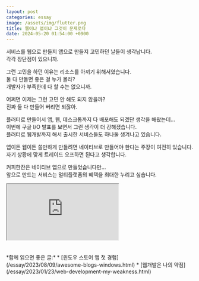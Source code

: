 ```yaml
---
layout: post
categories: essay
image: /assets/img/flutter.png
title: 웹이냐 앱이냐 그것이 문제로다
date: 2024-05-20 01:54:00 +0900
---
```


서비스를 웹으로 만들지 앱으로 만들지 고민하던 날들이 생각납니다.  
각각 장단점이 있으니까.

그런 고민을 하던 이유는 리소스를 아끼기 위해서였습니다.  
둘 다 만들면 좋은 걸 누가 몰라?  
개발자가 부족한데 다 할 수는 없으니까.

어쩌면 이제는 그런 고민 안 해도 되지 않을까?  
진짜 둘 다 만들어 버리면 되잖아.

플러터로 만들어서 앱, 웹, 데스크톱까지 다 배포해도 되겠단 생각을 해왔는데...  
이번에 구글 I/O 발표를 보면서 그런 생각이 더 강해졌습니다.  
플러터로 웹개발까지 해서 출시한 서비스들도 하나둘 생겨나고 있습니다.

앱이든 웹이든 쓸만하게 만들려면 네이티브로 만들어야 한다는 주장이 여전히 있습니다.  
자기 상황에 맞게 트레이드 오프하면 된다고 생각합니다.

커피한잔은 네이티브 앱으로 만들었습니다만...   
앞으로 만드는 서비스는 멀티플랫폼의 혜택을 최대한 누리고 싶습니다.

<div class="iframe-container">
<iframe src="https://www.youtube.com/embed/lpnKWK-KEYs?si=T6ea5MtRUsltyile" allowfullscreen></iframe>
</div>
<br>
<br>
*함께 읽으면 좋은 글:*
* [윈도우 스토어 앱 첫 경험](/essay/2023/08/09/awesome-blogs-windows.html)
* [웹개발은 나의 약점](/essay/2023/01/23/web-development-my-weakness.html)